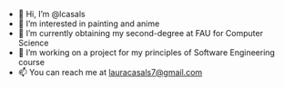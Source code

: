 - 👋 Hi, I’m @lcasals
- 👀 I’m interested in painting and anime
- 🌱 I’m currently obtaining my second-degree at FAU for Computer Science
- 💞️ I’m working on a project for my principles of Software Engineering course
- 📫 You can reach me at lauracasals7@gmail.com

<!---
lcasals/lcasals is a ✨ special ✨ repository because its `README.md` (this file) appears on your GitHub profile.
You can click the Preview link to take a look at your changes.
--->
